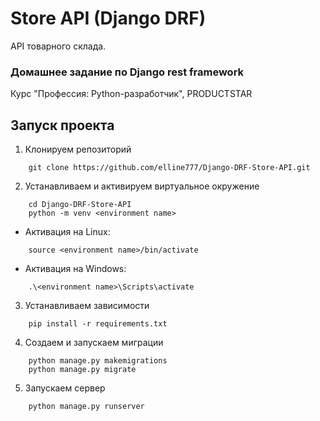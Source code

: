 # Store API (Django DRF)

API товарного склада.

### Домашнее задание по Django rest framework

Курс "Профессия: Python-разработчик", PRODUCTSTAR


## Запуск проекта
1) Клонируем репозиторий
```
    git clone https://github.com/elline777/Django-DRF-Store-API.git    
```
2) Устанавливаем и активируем виртуальное окружение
```
    cd Django-DRF-Store-API
    python -m venv <environment name>
```
- Активация на Linux:
```
    source <environment name>/bin/activate
```    
-  Активация на Windows:
```
    .\<environment name>\Scripts\activate
```
3) Устанавливаем зависимости
```
    pip install -r requirements.txt
```
4) Создаем и запускаем миграции
```
    python manage.py makemigrations 
    python manage.py migrate
```
5) Запускаем сервер
```
    python manage.py runserver
```
